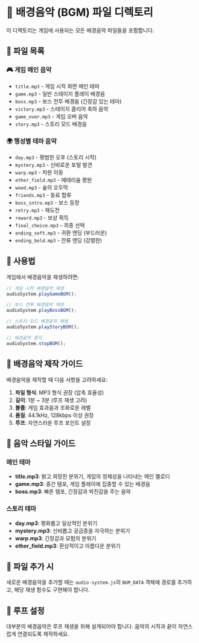 # 🎵 배경음악 (BGM) 파일 디렉토리

이 디렉토리는 게임에 사용되는 모든 배경음악 파일들을 포함합니다.

## 📁 파일 목록

### 🎮 게임 메인 음악
- `title.mp3` - 게임 시작 화면 메인 테마
- `game.mp3` - 일반 스테이지 플레이 배경음
- `boss.mp3` - 보스 전투 배경음 (긴장감 있는 테마)
- `victory.mp3` - 스테이지 클리어 축하 음악
- `game_over.mp3` - 게임 오버 음악
- `story.mp3` - 스토리 모드 배경음

### 🌍 행성별 테마 음악
- `day.mp3` - 평범한 오후 (스토리 시작)
- `mystery.mp3` - 신비로운 포털 발견
- `warp.mp3` - 차원 이동
- `ether_field.mp3` - 에테리움 평원
- `wood.mp3` - 숲의 오두막
- `friends.mp3` - 동료 합류
- `boss_intro.mp3` - 보스 등장
- `retry.mp3` - 재도전
- `reward.mp3` - 보상 획득
- `final_choice.mp3` - 최종 선택
- `ending_soft.mp3` - 귀환 엔딩 (부드러운)
- `ending_bold.mp3` - 잔류 엔딩 (강렬한)

## 📝 사용법

게임에서 배경음악을 재생하려면:

```javascript
// 게임 시작 배경음악 재생
audioSystem.playGameBGM();

// 보스 전투 배경음악 재생
audioSystem.playBossBGM();

// 스토리 모드 배경음악 재생
audioSystem.playStoryBGM();

// 배경음악 중지
audioSystem.stopBGM();
```

## 🎨 배경음악 제작 가이드

배경음악을 제작할 때 다음 사항을 고려하세요:

1. **파일 형식**: MP3 형식 권장 (압축 효율성)
2. **길이**: 1분 ~ 3분 (루프 재생 고려)
3. **볼륨**: 게임 효과음과 조화로운 레벨
4. **품질**: 44.1kHz, 128kbps 이상 권장
5. **루프**: 자연스러운 루프 포인트 설정

## 🎵 음악 스타일 가이드

### 메인 테마
- **title.mp3**: 밝고 희망찬 분위기, 게임의 정체성을 나타내는 메인 멜로디
- **game.mp3**: 중간 템포, 게임 플레이에 집중할 수 있는 배경음
- **boss.mp3**: 빠른 템포, 긴장감과 박진감을 주는 음악

### 스토리 테마
- **day.mp3**: 평화롭고 일상적인 분위기
- **mystery.mp3**: 신비롭고 궁금증을 자극하는 분위기
- **warp.mp3**: 긴장감과 모험의 분위기
- **ether_field.mp3**: 환상적이고 아름다운 분위기

## 🔧 파일 추가 시

새로운 배경음악을 추가할 때는 `audio-system.js`의 `BGM_DATA` 객체에 경로를 추가하고, 해당 재생 함수도 구현해야 합니다.

## 🎼 루프 설정

대부분의 배경음악은 루프 재생을 위해 설계되어야 합니다. 음악의 시작과 끝이 자연스럽게 연결되도록 제작하세요. 